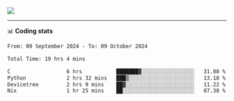 <picture>
  <source
  srcset="https://github-readme-stats.vercel.app/api?username=sant0s12&show_icons=true&theme=dark"
  media="(prefers-color-scheme: dark)"
  />
  <source
  srcset="https://github-readme-stats.vercel.app/api?username=sant0s12&show_icons=true"
  media="(prefers-color-scheme: light)"
  />
  <img src="https://github-readme-stats.vercel.app/api?username=sant0s12&show_icons=true" />
</picture>

---

📊 **Coding stats**

<!--START_SECTION:waka-->

```txt
From: 09 September 2024 - To: 09 October 2024

Total Time: 19 hrs 4 mins

C                  6 hrs           ███████▓░░░░░░░░░░░░░░░░░   31.08 %
Python             2 hrs 32 mins   ███▒░░░░░░░░░░░░░░░░░░░░░   13.18 %
Devicetree         2 hrs 9 mins    ██▓░░░░░░░░░░░░░░░░░░░░░░   11.22 %
Nix                1 hr 25 mins    ██░░░░░░░░░░░░░░░░░░░░░░░   07.38 %
```

<!--END_SECTION:waka-->
